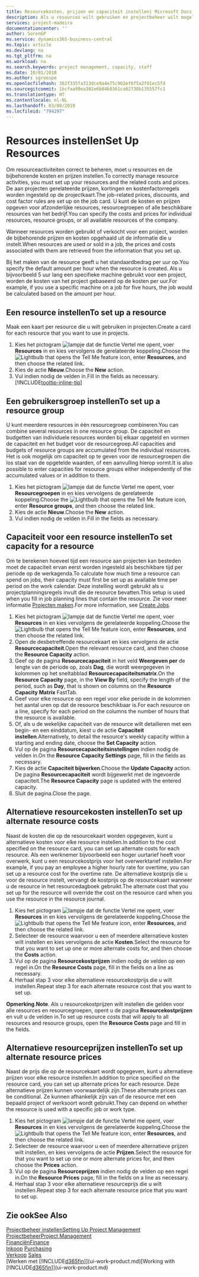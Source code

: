 ```yaml
---
title: Resourcekosten, prijzen en capaciteit instellen| Microsoft Docs
description: Als u resources wilt gebruiken en projectbeheer wilt mogelijk maken, geeft u kosten en prijzen voor afzonderlijke resources of resourcegroepen op en stelt u de resourcecapaciteit in.
services: project-madeira
documentationcenter: ''
author: SorenGP
ms.service: dynamics365-business-central
ms.topic: article
ms.devlang: na
ms.tgt_pltfrm: na
ms.workload: na
ms.search.keywords: project management, capacity, staff
ms.date: 10/01/2018
ms.author: sgroespe
ms.openlocfilehash: 362f335fa313dce9a4e75c962ef6f5a2f01ec5fd
ms.sourcegitcommit: 1bcfaa99ea302e6b84b8361ca02730b135557fc1
ms.translationtype: HT
ms.contentlocale: nl-NL
ms.lasthandoff: 03/08/2019
ms.locfileid: "794297"
---
```

# <a name="set-up-resources"></a><span data-ttu-id="4a8f1-103">Resources instellen</span><span class="sxs-lookup"><span data-stu-id="4a8f1-103">Set Up Resources</span></span>
<span data-ttu-id="4a8f1-104">Om resourceactiviteiten correct te beheren, moet u resources en de bijbehorende kosten en prijzen instellen.</span><span class="sxs-lookup"><span data-stu-id="4a8f1-104">To correctly manage resource activities, you must set up your resources and the related costs and prices.</span></span> <span data-ttu-id="4a8f1-105">De aan projecten gerelateerde prijzen, kortingen en kostenfactorregels worden ingesteld op de projectkaart.</span><span class="sxs-lookup"><span data-stu-id="4a8f1-105">The job-related prices, discounts, and cost factor rules are set up on the job card.</span></span> <span data-ttu-id="4a8f1-106">U kunt de kosten en prijzen opgeven voor afzonderlijke resources, resourcegroepen of alle beschikbare resources van het bedrijf.</span><span class="sxs-lookup"><span data-stu-id="4a8f1-106">You can specify the costs and prices for individual resources, resource groups, or all available resources of the company.</span></span>

<span data-ttu-id="4a8f1-107">Wanneer resources worden gebruikt of verkocht voor een project, worden de bijbehorende prijzen en kosten opgehaald uit de informatie die u instelt.</span><span class="sxs-lookup"><span data-stu-id="4a8f1-107">When resources are used or sold in a job, the prices and costs associated with them are retrieved from the information that you set up.</span></span>

<span data-ttu-id="4a8f1-108">Bij het maken van de resource geeft u het standaardbedrag per uur op.</span><span class="sxs-lookup"><span data-stu-id="4a8f1-108">You specify the default amount per hour when the resource is created.</span></span> <span data-ttu-id="4a8f1-109">Als u bijvoorbeeld 5 uur lang een specifieke machine gebruikt voor een project, worden de kosten van het project gebaseerd op de kosten per uur.</span><span class="sxs-lookup"><span data-stu-id="4a8f1-109">For example, if you use a specific machine on a job for five hours, the job would be calculated based on the amount per hour.</span></span>

## <a name="to-set-up-a-resource"></a><span data-ttu-id="4a8f1-110">Een resource instellen</span><span class="sxs-lookup"><span data-stu-id="4a8f1-110">To set up a resource</span></span>
<span data-ttu-id="4a8f1-111">Maak een kaart per resource die u wilt gebruiken in projecten.</span><span class="sxs-lookup"><span data-stu-id="4a8f1-111">Create a card for each resource that you want to use in projects.</span></span>

1. <span data-ttu-id="4a8f1-112">Kies het pictogram ![lampje dat de functie Vertel me opent](media/ui-search/search_small.png "Vertel me wat u wilt doen"), voer **Resources** in en kies vervolgens de gerelateerde koppeling.</span><span class="sxs-lookup"><span data-stu-id="4a8f1-112">Choose the ![Lightbulb that opens the Tell Me feature](media/ui-search/search_small.png "Tell me what you want to do") icon, enter **Resources**, and then choose the related link.</span></span>
2. <span data-ttu-id="4a8f1-113">Kies de actie **Nieuw**.</span><span class="sxs-lookup"><span data-stu-id="4a8f1-113">Choose the **New** action.</span></span>
3. <span data-ttu-id="4a8f1-114">Vul indien nodig de velden in.</span><span class="sxs-lookup"><span data-stu-id="4a8f1-114">Fill in the fields as necessary.</span></span> [!INCLUDE[tooltip-inline-tip](includes/tooltip-inline-tip_md.md)]  

## <a name="to-set-up-a-resource-group"></a><span data-ttu-id="4a8f1-115">Een gebruikersgroep instellen</span><span class="sxs-lookup"><span data-stu-id="4a8f1-115">To set up a resource group</span></span>
<span data-ttu-id="4a8f1-116">U kunt meerdere resources in één resourcegroep combineren.</span><span class="sxs-lookup"><span data-stu-id="4a8f1-116">You can combine several resources in one resource group.</span></span> <span data-ttu-id="4a8f1-117">De capaciteit en budgetten van individuele resources worden bij elkaar opgeteld en vormen de capaciteit en het budget voor de resourcegroep.</span><span class="sxs-lookup"><span data-stu-id="4a8f1-117">All capacities and budgets of resource groups are accumulated from the individual resources.</span></span> <span data-ttu-id="4a8f1-118">Het is ook mogelijk om capaciteit op te geven voor de resourcegroepen die los staat van de opgetelde waarden, of een aanvulling hierop vormt.</span><span class="sxs-lookup"><span data-stu-id="4a8f1-118">It is also possible to enter capacities for resource groups either independently of the accumulated values or in addition to them.</span></span>

1. <span data-ttu-id="4a8f1-119">Kies het pictogram ![lampje dat de functie Vertel me opent](media/ui-search/search_small.png "Vertel me wat u wilt doen"), voer **Resourcegroepen** in en kies vervolgens de gerelateerde koppeling.</span><span class="sxs-lookup"><span data-stu-id="4a8f1-119">Choose the ![Lightbulb that opens the Tell Me feature](media/ui-search/search_small.png "Tell me what you want to do") icon, enter **Resource groups**, and then choose the related link.</span></span>
2. <span data-ttu-id="4a8f1-120">Kies de actie **Nieuw**.</span><span class="sxs-lookup"><span data-stu-id="4a8f1-120">Choose the **New** action.</span></span>
3. <span data-ttu-id="4a8f1-121">Vul indien nodig de velden in.</span><span class="sxs-lookup"><span data-stu-id="4a8f1-121">Fill in the fields as necessary.</span></span>

## <a name="to-set-capacity-for-a-resource"></a><span data-ttu-id="4a8f1-122">Capaciteit voor een resource instellen</span><span class="sxs-lookup"><span data-stu-id="4a8f1-122">To set capacity for a resource</span></span>
<span data-ttu-id="4a8f1-123">Om te berekenen hoeveel tijd een resource aan projecten kan besteden moet de capaciteit ervan eerst worden ingesteld als beschikbare tijd per periode op de werkagenda.</span><span class="sxs-lookup"><span data-stu-id="4a8f1-123">To calculate how much time a resource can spend on jobs, their capacity must first be set up as available time per period on the work calendar.</span></span> <span data-ttu-id="4a8f1-124">Deze instelling wordt gebruikt als u projectplanningsregels invult die de resource bevatten.</span><span class="sxs-lookup"><span data-stu-id="4a8f1-124">This setup is used when you fill in job planning lines that contain the resource.</span></span> <span data-ttu-id="4a8f1-125">Zie voor meer informatie [Projecten maken](projects-how-create-jobs.md).</span><span class="sxs-lookup"><span data-stu-id="4a8f1-125">For more information, see [Create Jobs](projects-how-create-jobs.md).</span></span>

1. <span data-ttu-id="4a8f1-126">Kies het pictogram ![lampje dat de functie Vertel me opent](media/ui-search/search_small.png "Vertel me wat u wilt doen"), voer **Resources** in en kies vervolgens de gerelateerde koppeling.</span><span class="sxs-lookup"><span data-stu-id="4a8f1-126">Choose the ![Lightbulb that opens the Tell Me feature](media/ui-search/search_small.png "Tell me what you want to do") icon, enter **Resources**, and then choose the related link.</span></span>
2. <span data-ttu-id="4a8f1-127">Open de desbetreffende resourcekaart en kies vervolgens de actie **Resourcecapaciteit**.</span><span class="sxs-lookup"><span data-stu-id="4a8f1-127">Open the relevant resource card, and then choose the **Resource Capacity** action.</span></span>
3. <span data-ttu-id="4a8f1-128">Geef op de pagina **Resourcecapaciteit** in het veld **Weergeven per** de lengte van de periode op, zoals **Dag**, die wordt weergegeven in kolommen op het sneltabblad **Resourcecapaciteitsmatrix**.</span><span class="sxs-lookup"><span data-stu-id="4a8f1-128">On the **Resource Capacity** page, in the **View By** field, specify the length of the period, such as **Day**, that is shown on columns on the **Resource Capacity Matrix** FastTab.</span></span>
4. <span data-ttu-id="4a8f1-129">Geef voor elke resource op een regel voor elke periode in de kolommen het aantal uren op dat de resource beschikbaar is.</span><span class="sxs-lookup"><span data-stu-id="4a8f1-129">For each resource on a line, specify for each period on the columns the number of hours that the resource is available.</span></span>
5. <span data-ttu-id="4a8f1-130">Of, als u de wekelijke capaciteit van de resource wilt detailleren met een begin- en een einddatum, kiest u de actie **Capaciteit instellen**.</span><span class="sxs-lookup"><span data-stu-id="4a8f1-130">Alternatively, to detail the resource's weekly capacity within a starting and ending date, choose the **Set Capacity** action.</span></span>
6. <span data-ttu-id="4a8f1-131">Vul op de pagina **Resourcecapaciteitsinstellingen** indien nodig de velden in.</span><span class="sxs-lookup"><span data-stu-id="4a8f1-131">On the **Resource Capacity Settings** page, fill in the fields as necessary.</span></span>
7. <span data-ttu-id="4a8f1-132">Kies de actie **Capaciteit bijwerken**.</span><span class="sxs-lookup"><span data-stu-id="4a8f1-132">Choose the **Update Capacity** action.</span></span> <span data-ttu-id="4a8f1-133">De pagina **Resourcecapaciteit** wordt bijgewerkt met de ingevoerde capaciteit.</span><span class="sxs-lookup"><span data-stu-id="4a8f1-133">The **Resource Capacity** page is updated with the entered capacity.</span></span>
8. <span data-ttu-id="4a8f1-134">Sluit de pagina.</span><span class="sxs-lookup"><span data-stu-id="4a8f1-134">Close the page.</span></span>

## <a name="to-set-up-alternate-resource-costs"></a><span data-ttu-id="4a8f1-135">Alternatieve resourcekosten instellen</span><span class="sxs-lookup"><span data-stu-id="4a8f1-135">To set up alternate resource costs</span></span>
<span data-ttu-id="4a8f1-136">Naast de kosten die op de resourcekaart worden opgegeven, kunt u alternatieve kosten voor elke resource instellen.</span><span class="sxs-lookup"><span data-stu-id="4a8f1-136">In addition to the cost specified on the resource card, you can set up alternate costs for each resource.</span></span> <span data-ttu-id="4a8f1-137">Als een werknemer bijvoorbeeld een hoger uurtarief heeft voor overwerk, kunt u een resourcekostprijs voor het overwerktarief instellen.</span><span class="sxs-lookup"><span data-stu-id="4a8f1-137">For example, if you pay an employee a higher hourly rate for overtime, you can set up a resource cost for the overtime rate.</span></span> <span data-ttu-id="4a8f1-138">De alternatieve kostprijs die u voor de resource instelt, vervangt de kostprijs op de resourcekaart wanneer u de resource in het resourcedagboek gebruikt.</span><span class="sxs-lookup"><span data-stu-id="4a8f1-138">The alternate cost that you set up for the resource will override the cost on the resource card when you use the resource in the resource journal.</span></span>

1. <span data-ttu-id="4a8f1-139">Kies het pictogram ![lampje dat de functie Vertel me opent](media/ui-search/search_small.png "Vertel me wat u wilt doen"), voer **Resources** in en kies vervolgens de gerelateerde koppeling.</span><span class="sxs-lookup"><span data-stu-id="4a8f1-139">Choose the ![Lightbulb that opens the Tell Me feature](media/ui-search/search_small.png "Tell me what you want to do") icon, enter **Resources**, and then choose the related link.</span></span>  
2. <span data-ttu-id="4a8f1-140">Selecteer de resource waarvoor u een of meerdere alternatieve kosten wilt instellen en kies vervolgens de actie **Kosten**.</span><span class="sxs-lookup"><span data-stu-id="4a8f1-140">Select the resource for that you want to set up one or more alternate costs for, and then choose the **Costs** action.</span></span>  
3. <span data-ttu-id="4a8f1-141">Vul op de pagina **Resourcekostprijzen** indien nodig de velden op een regel in.</span><span class="sxs-lookup"><span data-stu-id="4a8f1-141">On the **Resource Costs** page, fill in the fields on a line as necessary.</span></span>  
4. <span data-ttu-id="4a8f1-142">Herhaal stap 3 voor elke alternatieve resourcekostprijs die u wilt instellen.</span><span class="sxs-lookup"><span data-stu-id="4a8f1-142">Repeat step 3 for each alternate resource cost that you want to set up.</span></span>

<span data-ttu-id="4a8f1-143">**Opmerking**.</span><span class="sxs-lookup"><span data-stu-id="4a8f1-143">**Note**.</span></span> <span data-ttu-id="4a8f1-144">Als u resourcekostprijzen wilt instellen die gelden voor alle resources en resourcegroepen, opent u de pagina **Resourcekostprijzen** en vult u de velden in.</span><span class="sxs-lookup"><span data-stu-id="4a8f1-144">To set up resource costs that will apply to all resources and resource groups, open the **Resource Costs** page and fill in the fields.</span></span>

## <a name="to-set-up-alternate-resource-prices"></a><span data-ttu-id="4a8f1-145">Alternatieve resourceprijzen instellen</span><span class="sxs-lookup"><span data-stu-id="4a8f1-145">To set up alternate resource prices</span></span>
<span data-ttu-id="4a8f1-146">Naast de prijs die op de resourcekaart wordt opgegeven, kunt u alternatieve prijzen voor elke resource instellen.</span><span class="sxs-lookup"><span data-stu-id="4a8f1-146">In addition to price specified on the resource card, you can set up alternate prices for each resource.</span></span> <span data-ttu-id="4a8f1-147">Deze alternatieve prijzen kunnen voorwaardelijk zijn.</span><span class="sxs-lookup"><span data-stu-id="4a8f1-147">These alternate prices can be conditional.</span></span> <span data-ttu-id="4a8f1-148">Ze kunnen afhankelijk zijn van of de resource met een bepaald project of werksoort wordt gebruikt.</span><span class="sxs-lookup"><span data-stu-id="4a8f1-148">They can depend on whether the resource is used with a specific job or work type.</span></span>

1. <span data-ttu-id="4a8f1-149">Kies het pictogram ![lampje dat de functie Vertel me opent](media/ui-search/search_small.png "Vertel me wat u wilt doen"), voer **Resources** in en kies vervolgens de gerelateerde koppeling.</span><span class="sxs-lookup"><span data-stu-id="4a8f1-149">Choose the ![Lightbulb that opens the Tell Me feature](media/ui-search/search_small.png "Tell me what you want to do") icon, enter **Resources**, and then choose the related link.</span></span>
2. <span data-ttu-id="4a8f1-150">Selecteer de resource waarvoor u een of meerdere alternatieve prijzen wilt instellen, en kies vervolgens de actie **Prijzen**.</span><span class="sxs-lookup"><span data-stu-id="4a8f1-150">Select the resource for that you want to set up one or more alternate prices for, and then choose the **Prices** action.</span></span>
3. <span data-ttu-id="4a8f1-151">Vul op de pagina **Resourceprijzen** indien nodig de velden op een regel in.</span><span class="sxs-lookup"><span data-stu-id="4a8f1-151">On the **Resource Prices** page, fill in the fields on a line as necessary.</span></span>
4. <span data-ttu-id="4a8f1-152">Herhaal stap 3 voor elke alternatieve resourceprijs die u wilt instellen.</span><span class="sxs-lookup"><span data-stu-id="4a8f1-152">Repeat step 3 for each alternate resource price that you want to set up.</span></span>

## <a name="see-also"></a><span data-ttu-id="4a8f1-153">Zie ook</span><span class="sxs-lookup"><span data-stu-id="4a8f1-153">See Also</span></span>
[<span data-ttu-id="4a8f1-154">Projectbeheer instellen</span><span class="sxs-lookup"><span data-stu-id="4a8f1-154">Setting Up Project Management</span></span>](projects-setup-projects.md)  
[<span data-ttu-id="4a8f1-155">Projectbeheer</span><span class="sxs-lookup"><span data-stu-id="4a8f1-155">Project Management</span></span>](projects-manage-projects.md)  
[<span data-ttu-id="4a8f1-156">Financiën</span><span class="sxs-lookup"><span data-stu-id="4a8f1-156">Finance</span></span>](finance.md)  
<span data-ttu-id="4a8f1-157">[Inkoop](purchasing-manage-purchasing.md)       </span><span class="sxs-lookup"><span data-stu-id="4a8f1-157">[Purchasing](purchasing-manage-purchasing.md)       </span></span>  
<span data-ttu-id="4a8f1-158">[Verkoop](sales-manage-sales.md)    </span><span class="sxs-lookup"><span data-stu-id="4a8f1-158">[Sales](sales-manage-sales.md)    </span></span>  
<span data-ttu-id="4a8f1-159">[Werken met [!INCLUDE[d365fin](includes/d365fin_md.md)]](ui-work-product.md)</span><span class="sxs-lookup"><span data-stu-id="4a8f1-159">[Working with [!INCLUDE[d365fin](includes/d365fin_md.md)]](ui-work-product.md)</span></span>  
